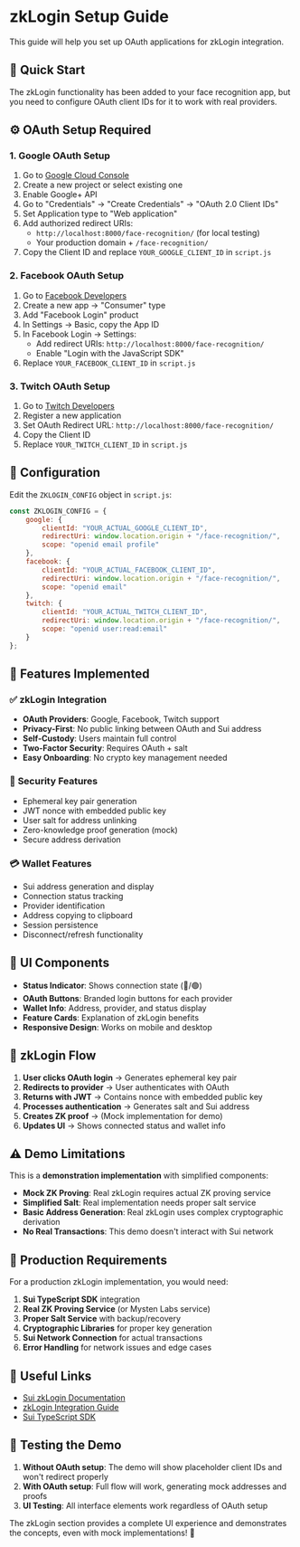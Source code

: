 # zkLogin Setup Guide

This guide will help you set up OAuth applications for zkLogin integration.

## 🚀 Quick Start

The zkLogin functionality has been added to your face recognition app, but you need to configure OAuth client IDs for it to work with real providers.

## ⚙️ OAuth Setup Required

### 1. Google OAuth Setup

1. Go to [Google Cloud Console](https://console.cloud.google.com/)
2. Create a new project or select existing one
3. Enable Google+ API
4. Go to "Credentials" → "Create Credentials" → "OAuth 2.0 Client IDs"
5. Set Application type to "Web application"
6. Add authorized redirect URIs:
   - `http://localhost:8000/face-recognition/` (for local testing)
   - Your production domain + `/face-recognition/`
7. Copy the Client ID and replace `YOUR_GOOGLE_CLIENT_ID` in `script.js`

### 2. Facebook OAuth Setup

1. Go to [Facebook Developers](https://developers.facebook.com/)
2. Create a new app → "Consumer" type
3. Add "Facebook Login" product
4. In Settings → Basic, copy the App ID
5. In Facebook Login → Settings:
   - Add redirect URIs: `http://localhost:8000/face-recognition/`
   - Enable "Login with the JavaScript SDK"
6. Replace `YOUR_FACEBOOK_CLIENT_ID` in `script.js`

### 3. Twitch OAuth Setup

1. Go to [Twitch Developers](https://dev.twitch.tv/console)
2. Register a new application
3. Set OAuth Redirect URL: `http://localhost:8000/face-recognition/`
4. Copy the Client ID
5. Replace `YOUR_TWITCH_CLIENT_ID` in `script.js`

## 🔧 Configuration

Edit the `ZKLOGIN_CONFIG` object in `script.js`:

```javascript
const ZKLOGIN_CONFIG = {
    google: {
        clientId: "YOUR_ACTUAL_GOOGLE_CLIENT_ID",
        redirectUri: window.location.origin + "/face-recognition/",
        scope: "openid email profile"
    },
    facebook: {
        clientId: "YOUR_ACTUAL_FACEBOOK_CLIENT_ID", 
        redirectUri: window.location.origin + "/face-recognition/",
        scope: "openid email"
    },
    twitch: {
        clientId: "YOUR_ACTUAL_TWITCH_CLIENT_ID",
        redirectUri: window.location.origin + "/face-recognition/",
        scope: "openid user:read:email"
    }
};
```

## 🎯 Features Implemented

### ✅ **zkLogin Integration**
- **OAuth Providers**: Google, Facebook, Twitch support
- **Privacy-First**: No public linking between OAuth and Sui address
- **Self-Custody**: Users maintain full control
- **Two-Factor Security**: Requires OAuth + salt
- **Easy Onboarding**: No crypto key management needed

### 🔐 **Security Features**
- Ephemeral key pair generation
- JWT nonce with embedded public key
- User salt for address unlinking
- Zero-knowledge proof generation (mock)
- Secure address derivation

### 💳 **Wallet Features**
- Sui address generation and display
- Connection status tracking
- Provider identification
- Address copying to clipboard
- Session persistence
- Disconnect/refresh functionality

## 🎨 **UI Components**

- **Status Indicator**: Shows connection state (🔴/🟢)
- **OAuth Buttons**: Branded login buttons for each provider
- **Wallet Info**: Address, provider, and status display
- **Feature Cards**: Explanation of zkLogin benefits
- **Responsive Design**: Works on mobile and desktop

## 🔄 **zkLogin Flow**

1. **User clicks OAuth login** → Generates ephemeral key pair
2. **Redirects to provider** → User authenticates with OAuth
3. **Returns with JWT** → Contains nonce with embedded public key
4. **Processes authentication** → Generates salt and Sui address
5. **Creates ZK proof** → (Mock implementation for demo)
6. **Updates UI** → Shows connected status and wallet info

## ⚠️ **Demo Limitations**

This is a **demonstration implementation** with simplified components:

- **Mock ZK Proving**: Real zkLogin requires actual ZK proving service
- **Simplified Salt**: Real implementation needs proper salt service
- **Basic Address Generation**: Real zkLogin uses complex cryptographic derivation
- **No Real Transactions**: This demo doesn't interact with Sui network

## 🚀 **Production Requirements**

For a production zkLogin implementation, you would need:

1. **Sui TypeScript SDK** integration
2. **Real ZK Proving Service** (or Mysten Labs service)
3. **Proper Salt Service** with backup/recovery
4. **Cryptographic Libraries** for proper key generation
5. **Sui Network Connection** for actual transactions
6. **Error Handling** for network issues and edge cases

## 🔗 **Useful Links**

- [Sui zkLogin Documentation](https://docs.sui.io/concepts/cryptography/zklogin)
- [zkLogin Integration Guide](https://docs.sui.io/guides/developer/cryptography/zklogin-integration)
- [Sui TypeScript SDK](https://github.com/MystenLabs/sui/tree/main/sdk/typescript)

## 🎯 **Testing the Demo**

1. **Without OAuth setup**: The demo will show placeholder client IDs and won't redirect properly
2. **With OAuth setup**: Full flow will work, generating mock addresses and proofs
3. **UI Testing**: All interface elements work regardless of OAuth setup

The zkLogin section provides a complete UI experience and demonstrates the concepts, even with mock implementations! 🎉
